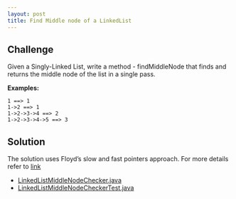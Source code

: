 ```yaml
---
layout: post
title: Find Middle node of a LinkedList
---
```


## Challenge

Given a Singly-Linked List, write a method - findMiddleNode that finds and returns the middle node of the list in a single pass.

**Examples:**
```
1 ==> 1
1->2 ==> 1
1->2->3->4 ==> 2
1->2->3->4->5 ==> 3
```

## Solution

The solution uses Floyd’s slow and fast pointers approach. For more details refer to [link](https://www.geeksforgeeks.org/how-does-floyds-slow-and-fast-pointers-approach-work/)

* [LinkedListMiddleNodeChecker.java](https://github.com/amaljoyc/ajc-matrix/blob/master/src/main/java/amaljoyc/matrix/linkedlistmiddle/LinkedListMiddleNodeChecker.java)
* [LinkedListMiddleNodeCheckerTest.java](https://github.com/amaljoyc/ajc-matrix/blob/master/src/test/java/amaljoyc/matrix/linkedlistmiddle/LinkedListMiddleNodeCheckerTest.java)
